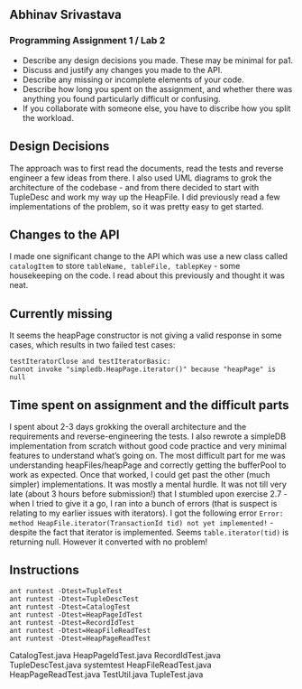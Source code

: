 ## Abhinav Srivastava

### Programming Assignment 1 / Lab 2

- Describe any design decisions you made. These may be minimal for pa1.
- Discuss and justify any changes you made to the API.
- Describe any missing or incomplete elements of your code.
- Describe how long you spent on the assignment, and whether there was anything you found particularly difficult or confusing.
- If you collaborate with someone else, you have to discribe how you split the workload.

## Design Decisions

The approach was to first read the documents, read the tests and reverse engineer a few ideas from there. I also used UML diagrams to grok the architecture of the codebase - and from there decided to start with TupleDesc and work my way up the HeapFile. I did previously read a few implementations of the problem, so it was pretty easy to get started.

## Changes to the API

I made one significant change to the API which was use a new class called `catalogItem` to store `tableName, tableFile, tablepKey` - some housekeeping on the code. I read about this previously and thought it was neat.

## Currently missing

It seems the heapPage constructor is not giving a valid response in some cases, which results in two failed test cases: 

```shell
testIteratorClose and testIteratorBasic: 
Cannot invoke "simpledb.HeapPage.iterator()" because "heapPage" is null
```

## Time spent on assignment and the difficult parts

I spent about 2-3 days grokking the overall architecture and the requirements and reverse-engineering the tests. I also rewrote a simpleDB implementation from scratch without good code practice and very minimal features to understand what’s going on. The most difficult part for me was understanding heapFiles/heapPage and correctly getting the bufferPool to work as expected. Once that worked, I could get past the other (much simpler) implementations. It was mostly a mental hurdle. It was not till very late (about 3 hours before submission!) that I stumbled upon exercise 2.7 - when I tried to give it a go, I ran into a bunch of errors (that is suspect is relating to my earlier issues with iterators). I got the following error `Error: method HeapFile.iterator(TransactionId tid) not yet implemented!` - despite the fact that iterator is implemented. Seems `table.iterator(tid)` is returning null. However it converted with no problem!

## Instructions

```
ant runtest -Dtest=TupleTest
ant runtest -Dtest=TupleDescTest
ant runtest -Dtest=CatalogTest
ant runtest -Dtest=HeapPageIdTest
ant runtest -Dtest=RecordIdTest
ant runtest -Dtest=HeapFileReadTest
ant runtest -Dtest=HeapPageReadTest
```

CatalogTest.java        HeapPageIdTest.java     RecordIdTest.java       TupleDescTest.java      systemtest
HeapFileReadTest.java   HeapPageReadTest.java   TestUtil.java           TupleTest.java